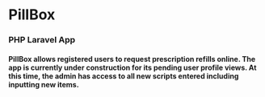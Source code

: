 # PillBox
### PHP Laravel App
#### PillBox allows registered users to request prescription refills online. The app is currently under construction for its pending user profile views. At this time, the admin has access to all new scripts entered including inputting new items. 
